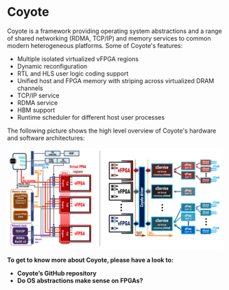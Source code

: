 # Coyote

Coyote is a framework providing operating system abstractions and a range of shared networking (RDMA, TCP/IP) and memory services to common modern heterogeneous platforms. Some of Coyote's features:

* Multiple isolated virtualized vFPGA regions
* Dynamic reconfiguration
* RTL and HLS user logic coding support
* Unified host and FPGA memory with striping across virtualized DRAM channels
* TCP/IP service
* RDMA service
* HBM support
* Runtime scheduler for different host user processes

The following picture shows the high level overview of Coyote's hardware and software architectures:

![High level overview of Coyote's hardware (left) and software (right) architectures.](./imgs/coyote.png "High level overview of Coyote's hardware (left) and software (right) architectures.")

**To get to know more about Coyote, please have a look to:**

* **Coyote’s GitHub repository**
* **Do OS abstractions make sense on FPGAs?**
